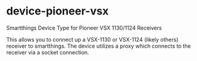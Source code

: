 # device-pioneer-vsx
Smartthings Device Type for Pioneer VSX 1130/1124 Receivers


This allows you to connect up a VSX-1130 or VSX-1124 (likely others) receiver to smartthings.  The device utilizes a proxy which connects to the receiver via a socket connection.  
